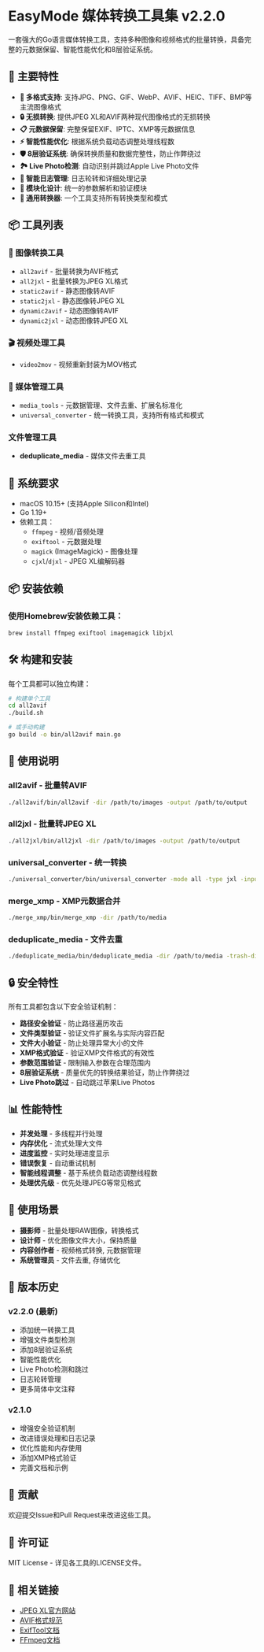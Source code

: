 # EasyMode 媒体转换工具集 v2.2.0

一套强大的Go语言媒体转换工具，支持多种图像和视频格式的批量转换，具备完整的元数据保留、智能性能优化和8层验证系统。

## 🚀 主要特性

- **🎨 多格式支持**: 支持JPG、PNG、GIF、WebP、AVIF、HEIC、TIFF、BMP等主流图像格式
- **🔒 无损转换**: 提供JPEG XL和AVIF两种现代图像格式的无损转换
- **📋 元数据保留**: 完整保留EXIF、IPTC、XMP等元数据信息
- **⚡ 智能性能优化**: 根据系统负载动态调整处理线程数
- **🛡️ 8层验证系统**: 确保转换质量和数据完整性，防止作弊绕过
- **🏞️ Live Photo检测**: 自动识别并跳过Apple Live Photo文件
- **📝 智能日志管理**: 日志轮转和详细处理记录
- **🔧 模块化设计**: 统一的参数解析和验证模块
- **🎯 通用转换器**: 一个工具支持所有转换类型和模式

## 📦 工具列表

### 🎨 图像转换工具
- `all2avif` - 批量转换为AVIF格式
- `all2jxl` - 批量转换为JPEG XL格式
- `static2avif` - 静态图像转AVIF
- `static2jxl` - 静态图像转JPEG XL
- `dynamic2avif` - 动态图像转AVIF
- `dynamic2jxl` - 动态图像转JPEG XL

### 🎬 视频处理工具
- `video2mov` - 视频重新封装为MOV格式

### 🔧 媒体管理工具
- `media_tools` - 元数据管理、文件去重、扩展名标准化
- `universal_converter` - 统一转换工具，支持所有格式和模式

### 文件管理工具
- **deduplicate_media** - 媒体文件去重工具

## 🔧 系统要求

- macOS 10.15+ (支持Apple Silicon和Intel)
- Go 1.19+
- 依赖工具：
  - `ffmpeg` - 视频/音频处理
  - `exiftool` - 元数据处理
  - `magick` (ImageMagick) - 图像处理
  - `cjxl`/`djxl` - JPEG XL编解码器

## 📦 安装依赖

### 使用Homebrew安装依赖工具：
```bash
brew install ffmpeg exiftool imagemagick libjxl
```

## 🛠️ 构建和安装

每个工具都可以独立构建：

```bash
# 构建单个工具
cd all2avif
./build.sh

# 或手动构建
go build -o bin/all2avif main.go
```

## 📖 使用说明

### all2avif - 批量转AVIF
```bash
./all2avif/bin/all2avif -dir /path/to/images -output /path/to/output
```

### all2jxl - 批量转JPEG XL
```bash
./all2jxl/bin/all2jxl -dir /path/to/images -output /path/to/output
```

### universal_converter - 统一转换
```bash
./universal_converter/bin/universal_converter -mode all -type jxl -input /path/to/images -output /path/to/output
```

### merge_xmp - XMP元数据合并
```bash
./merge_xmp/bin/merge_xmp -dir /path/to/media
```

### deduplicate_media - 文件去重
```bash
./deduplicate_media/bin/deduplicate_media -dir /path/to/media -trash-dir /path/to/trash
```

## 🔒 安全特性

所有工具都包含以下安全验证机制：

- **路径安全验证** - 防止路径遍历攻击
- **文件类型验证** - 验证文件扩展名与实际内容匹配
- **文件大小验证** - 防止处理异常大小的文件
- **XMP格式验证** - 验证XMP文件格式的有效性
- **参数范围验证** - 限制输入参数在合理范围内
- **8层验证系统** - 质量优先的转换结果验证，防止作弊绕过
- **Live Photo跳过** - 自动跳过苹果Live Photos

## 📊 性能特性

- **并发处理** - 多线程并行处理
- **内存优化** - 流式处理大文件
- **进度监控** - 实时处理进度显示
- **错误恢复** - 自动重试机制
- **智能线程调整** - 基于系统负载动态调整线程数
- **处理优先级** - 优先处理JPEG等常见格式

## 🎯 使用场景

- **摄影师** - 批量处理RAW图像，转换格式
- **设计师** - 优化图像文件大小，保持质量
- **内容创作者** - 视频格式转换, 元数据管理
- **系统管理员** - 文件去重, 存储优化

## 📝 版本历史

### v2.2.0 (最新)
- 添加统一转换工具
- 增强文件类型检测
- 添加8层验证系统
- 智能性能优化
- Live Photo检测和跳过
- 日志轮转管理
- 更多简体中文注释

### v2.1.0
- 增强安全验证机制
- 改进错误处理和日志记录
- 优化性能和内存使用
- 添加XMP格式验证
- 完善文档和示例

## 🤝 贡献

欢迎提交Issue和Pull Request来改进这些工具。

## 📄 许可证

MIT License - 详见各工具的LICENSE文件。

## 🔗 相关链接

- [JPEG XL官方网站](https://jpeg.org/jpegxl/)
- [AVIF格式规范](https://aomediacodec.github.io/av1-avif/)
- [ExifTool文档](https://exiftool.org/)
- [FFmpeg文档](https://ffmpeg.org/documentation.html)